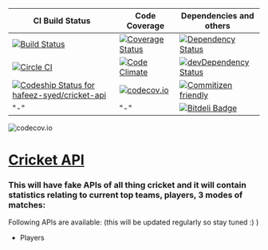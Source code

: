 CI Build Status | Code Coverage | Dependencies and others |
------------- | ------------- | -------------
[![Build Status](https://travis-ci.org/hafeez-syed/cricket-api.svg?branch=master)](https://travis-ci.org/hafeez-syed/cricket-api) | [![Coverage Status](https://coveralls.io/repos/hafeez-syed/cricket-api/badge.svg?branch=master&service=github)](https://coveralls.io/github/hafeez-syed/cricket-api?branch=master) | [![Dependency Status](https://david-dm.org/hafeez-syed/cricket-api.svg)](https://david-dm.org/hafeez-syed/cricket-api) |
[![Circle CI](https://circleci.com/gh/hafeez-syed/cricket-api/tree/master.svg?style=svg)](https://circleci.com/gh/hafeez-syed/cricket-api/tree/master) | [![Code Climate](https://codeclimate.com/github/hafeez-syed/cricket-api/badges/gpa.svg)](https://codeclimate.com/github/hafeez-syed/cricket-api) | [![devDependency Status](https://david-dm.org/hafeez-syed/cricket-api/dev-status.svg)](https://david-dm.org/hafeez-syed/cricket-api#info=devDependencies) |
[![Codeship Status for hafeez-syed/cricket-api](https://codeship.com/projects/c32fbd90-2e98-0133-bfb7-3a2a4d3529b0/status?branch=master)](https://codeship.com/projects/99151) | [![codecov.io](http://codecov.io/github/hafeez-syed/cricket-api/coverage.svg?branch=master)](http://codecov.io/github/hafeez-syed/cricket-api?branch=master) | [![Commitizen friendly](https://img.shields.io/badge/commitizen-friendly-brightgreen.svg)](http://commitizen.github.io/cz-cli/) |
"-" | "-" | [![Bitdeli Badge](https://d2weczhvl823v0.cloudfront.net/hafeez-syed/cricket-api/trend.png)](https://bitdeli.com/free "Bitdeli Badge") |

![codecov.io](http://codecov.io/github/hafeez-syed/cricket-api/branch.svg?branch=master&vg=t&limit=50)


[Cricket API](https://github.com/hafeez-syed/cricket-api) 
=====

### This will have fake APIs of all thing cricket and it will contain statistics relating to current top teams, players, 3 modes of matches:

Following APIs are available: (this will be updated regularly so stay tuned :) )

-  Players



